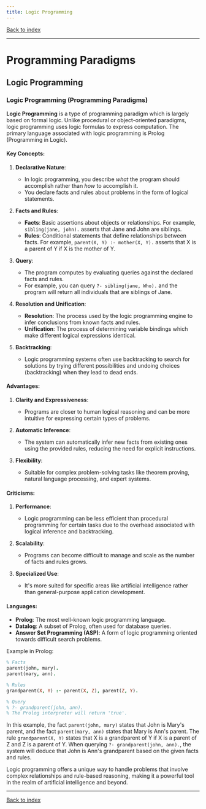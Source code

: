 ```yaml
---
title: Logic Programming
---
```


[Back to index](index.html)

---
# Programming Paradigms
## Logic Programming

### Logic Programming (Programming Paradigms)

**Logic Programming** is a type of programming paradigm which is largely based on formal logic. Unlike procedural or object-oriented paradigms, logic programming uses logic formulas to express computation. The primary language associated with logic programming is Prolog (Programming in Logic).

#### Key Concepts:

1. **Declarative Nature**:
   - In logic programming, you describe *what* the program should accomplish rather than *how* to accomplish it.
   - You declare facts and rules about problems in the form of logical statements.

2. **Facts and Rules**:
   - **Facts**: Basic assertions about objects or relationships. For example, `sibling(jane, john).` asserts that Jane and John are siblings.
   - **Rules**: Conditional statements that define relationships between facts. For example, `parent(X, Y) :- mother(X, Y).` asserts that X is a parent of Y if X is the mother of Y.

3. **Query**:
   - The program computes by evaluating queries against the declared facts and rules.
   - For example, you can query `?- sibling(jane, Who).` and the program will return all individuals that are siblings of Jane.

4. **Resolution and Unification**:
   - **Resolution**: The process used by the logic programming engine to infer conclusions from known facts and rules.
   - **Unification**: The process of determining variable bindings which make different logical expressions identical.

5. **Backtracking**:
   - Logic programming systems often use backtracking to search for solutions by trying different possibilities and undoing choices (backtracking) when they lead to dead ends.

#### Advantages:

1. **Clarity and Expressiveness**:
   - Programs are closer to human logical reasoning and can be more intuitive for expressing certain types of problems.

2. **Automatic Inference**:
   - The system can automatically infer new facts from existing ones using the provided rules, reducing the need for explicit instructions.

3. **Flexibility**:
   - Suitable for complex problem-solving tasks like theorem proving, natural language processing, and expert systems.

#### Criticisms:

1. **Performance**:
   - Logic programming can be less efficient than procedural programming for certain tasks due to the overhead associated with logical inference and backtracking.

2. **Scalability**:
   - Programs can become difficult to manage and scale as the number of facts and rules grows.

3. **Specialized Use**:
   - It's more suited for specific areas like artificial intelligence rather than general-purpose application development.

#### Languages:

- **Prolog**: The most well-known logic programming language.
- **Datalog**: A subset of Prolog, often used for database queries.
- **Answer Set Programming (ASP)**: A form of logic programming oriented towards difficult search problems.

Example in Prolog:

```prolog
% Facts
parent(john, mary).
parent(mary, ann).

% Rules
grandparent(X, Y) :- parent(X, Z), parent(Z, Y).

% Query
% ?- grandparent(john, ann).
% The Prolog interpreter will return 'true'.
```

In this example, the fact `parent(john, mary)` states that John is Mary's parent, and the fact `parent(mary, ann)` states that Mary is Ann's parent. The rule `grandparent(X, Y)` states that X is a grandparent of Y if X is a parent of Z and Z is a parent of Y. When querying `?- grandparent(john, ann).`, the system will deduce that John is Ann's grandparent based on the given facts and rules.

Logic programming offers a unique way to handle problems that involve complex relationships and rule-based reasoning, making it a powerful tool in the realm of artificial intelligence and beyond.

---
[Back to index](index.html)
